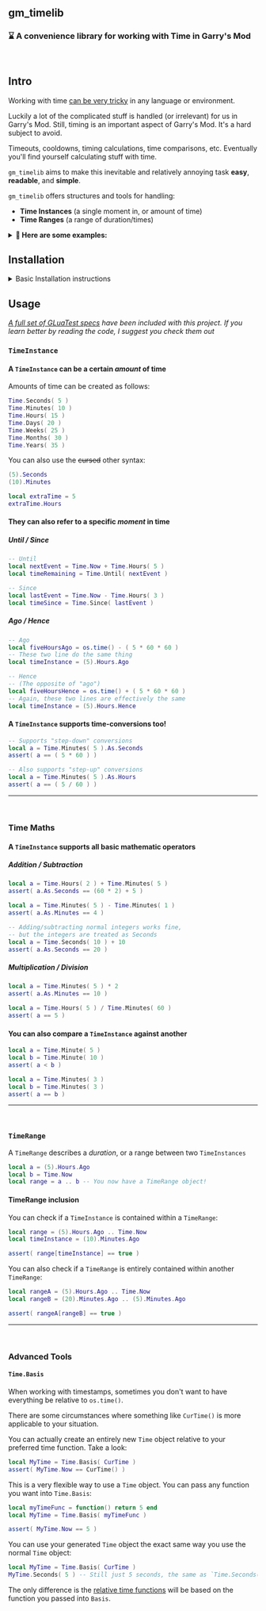 ## gm_timelib
### ⌛ A convenience library for working with Time in Garry's Mod

<br>

## Intro
Working with time [can be very tricky](https://www.youtube.com/watch?v=-5wpm-gesOY) in any language or environment.

Luckily a lot of the complicated stuff is handled (or irrelevant) for us  in Garry's Mod.
Still, timing is an important aspect of Garry's Mod. It's a hard subject to avoid.


Timeouts, cooldowns, timing calculations, time comparisons, etc. Eventually you'll find yourself calculating stuff with time.

`gm_timelib` aims to make this inevitable and relatively annoying task **easy**, **readable**, and **simple**.

`gm_timelib` offers structures and tools for handling:
 - **Time Instances** (a single moment in, or amount of time)
 - **Time Ranges** (a range of duration/times)

<details>
<summary><strong>🏫 Here are some examples:</strong></summary>
<br>

```lua
local extraTime = Time.Hours( 3 )

-- Extend a given ban's unban time by 3 hours
local function extendBan( ban )
    ban.unban = (ban.unban + extraTime).As.Timestamp
end
```

```lua
-- Throttle a function to once per second
local lastRun = Time.Now
local delay = (1).Second

local function _doStuff()
    -- Run expensive stuff
end

local function doStuff()
    if Time.Since( lastRun ) < delay then return end

    lastRun = Time.Now + delay
    return _doStuff()
end
```

```lua
-- Reward people who joined during an event

-- Create a TimeRange between two timestamps
local eventRange = event.Start .. event.End

local function checkPly( ply )
    local joinedAt = Time.Now - ply:TimeConnected()
    
    -- Check if joinedAt is inside the eventRange
    if eventRange[joinedAt] then
        ply:GiveMoney( 5000 )
        ply:ChatPrint( "Thanks for playing our event!" )
    end
end
```
</details>

## Installation
<details>
<summary>Basic Installation instructions</summary>
<br>

Simply [download](https://github.com/CFC-Servers/gm_time/archive/refs/heads/main.zip) or clone the repositry into your addons directory - all done!

You may also repackage this addon within your addon if you prefer, though I highly discourage this.

<details>
<summary>Click here to read my rant about re-packaging dependencies inside addons</summary>
<br>

Dependency management in Garry's Mod is garbage. If we had a proper system for dependency management, it would be a lot easier to share projects like this.

Popular libraries like [NetStream](https://github.com/alexgrist/NetStream) have been reasonably successful with their use in [Starfall](https://github.com/thegrb93/StarfallEx/blob/master/lua/autorun/netstream.lua) and others, but they hit an issue too: **How do you update it?**

They released netstream2 but not all of the developers who used the tool realized or bothered to update it.

So now what do you do when two addons use two different versions of netstream? It kind of sucks.

As-is, the best way to use lua libraries is to make them a dependency on your workshop page, and to print a good error if the dependency doesn't exist on the server.
</details>
</details>


## Usage

_[A full set of GLuaTest specs](https://github.com/CFC-Servers/gm_timelib/tree/main/lua/tests/gtimelib) have been included with this project. If you learn better by reading the code, I suggest you check them out_

### `TimeInstance`

#### A `TimeInstance` can be a certain _amount_ of time

Amounts of time can be created as follows:
```lua
Time.Seconds( 5 )
Time.Minutes( 10 )
Time.Hours( 15 )
Time.Days( 20 )
Time.Weeks( 25 )
Time.Months( 30 )
Time.Years( 35 )
```

You can also use the ~~cursed~~ other syntax:
```lua
(5).Seconds
(10).Minutes

local extraTime = 5
extraTime.Hours
```

#### They can also refer to a specific _moment_ in time

##### Until / Since
```lua
-- Until
local nextEvent = Time.Now + Time.Hours( 5 )
local timeRemaining = Time.Until( nextEvent )

-- Since
local lastEvent = Time.Now - Time.Hours( 3 )
local timeSince = Time.Since( lastEvent )
```

##### Ago / Hence
```lua
-- Ago
local fiveHoursAgo = os.time() - ( 5 * 60 * 60 )
-- These two line do the same thing
local timeInstance = (5).Hours.Ago

-- Hence
-- (The opposite of "ago")
local fiveHoursHence = os.time() + ( 5 * 60 * 60 )
-- Again, these two lines are effectively the same
local timeInstance = (5).Hours.Hence
```

#### A `TimeInstance` supports time-conversions too!
```lua
-- Supports "step-down" conversions
local a = Time.Minutes( 5 ).As.Seconds
assert( a == ( 5 * 60 ) )
```

```lua
-- Also supports "step-up" conversions
local a = Time.Minutes( 5 ).As.Hours
assert( a == ( 5 / 60 ) )
```

---
<br>

### Time Maths
#### A `TimeInstance` supports all basic mathematic operators

##### Addition / Subtraction
```lua
local a = Time.Hours( 2 ) + Time.Minutes( 5 )
assert( a.As.Seconds == (60 * 2) + 5 )

local a = Time.Minutes( 5 ) - Time.Minutes( 1 )
assert( a.As.Minutes == 4 )

-- Adding/subtracting normal integers works fine,
-- but the integers are treated as Seconds
local a = Time.Seconds( 10 ) + 10
assert( a.As.Seconds == 20 )
```

##### Multiplication / Division
```lua
local a = Time.Minutes( 5 ) * 2
assert( a.As.Minutes == 10 )

local a = Time.Hours( 5 ) / Time.Minutes( 60 )
assert( a == 5 )
```

#### You can also compare a `TimeInstance` against another
```lua
local a = Time.Minute( 5 )
local b = Time.Minute( 10 )
assert( a < b )

local a = Time.Minutes( 3 )
local b = Time.Minutes( 3 )
assert( a == b )
```

---
<br>


### `TimeRange`
A `TimeRange` describes a _duration_, or a range between two `TimeInstances`
```lua
local a = (5).Hours.Ago
local b = Time.Now
local range = a .. b -- You now have a TimeRange object!
```

#### TimeRange inclusion
You can check if a `TimeInstance` is contained within a `TimeRange`:
```lua
local range = (5).Hours.Ago .. Time.Now
local timeInstance = (10).Minutes.Ago

assert( range[timeInstance] == true )
```

You can also check if a `TimeRange` is entirely contained within another `TimeRange`:
```lua
local rangeA = (5).Hours.Ago .. Time.Now
local rangeB = (20).Minutes.Ago .. (5).Minutes.Ago

assert( rangeA[rangeB] == true )
```

---
<br>

### Advanced Tools

#### `Time.Basis`
When working with timestamps, sometimes you don't want to have everything be relative to `os.time()`.

There are some circumstances where something like `CurTime()` is more applicable to your situation.

You can actually create an entirely new `Time` object relative to your preferred time function. Take a look:
```lua
local MyTime = Time.Basis( CurTime )
assert( MyTime.Now == CurTime() )
```

This is a very flexible way to use a `Time` object. You can pass any function you want into `Time.Basis`:
```lua
local myTimeFunc = function() return 5 end
local MyTime = Time.Basis( myTimeFunc )

assert( MyTime.Now == 5 )
```

You can use your generated `Time` object the exact same way you use the normal `Time` object:
```lua
local MyTime = Time.Basis( CurTime )
MyTime.Seconds( 5 ) -- Still just 5 seconds, the same as `Time.Seconds( 5 )`
```

The only difference is the [relative time functions](https://github.com/CFC-Servers/gm_timelib#they-can-also-refer-to-a-specific-moment-in-time) will be based on the function you passed into `Basis`.
